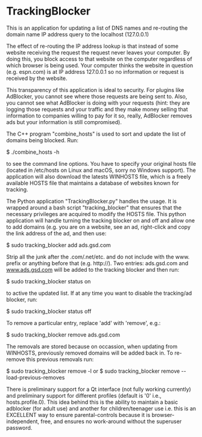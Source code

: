 # TrackingBlocker

This is an application for updating a list of DNS names and re-routing the domain name IP address query
to the localhost (127.0.0.1)

The effect of re-routing the IP address lookup is that instead of some website receiving the request
the request never leaves your computer. By doing this, you block access to that website on the computer
regardless of which browser is being used. Your computer thinks the website in question (e.g. espn.com)
is at IP address 127.0.0.1 so no information or request is received by the website.

This transparency of this application is ideal to security. For plugins like AdBlocker, you cannot
see where those requests are being sent to. Also, you cannot see what AdBlocker is doing with your
requests (hint: they are logging those requests and your traffic and they make money selling that
information to companies willing to pay for it so, really, AdBlocker removes ads but your information
is still compromised).

The C++ program "combine_hosts" is used to sort and update the list of domains being blocked. Run:

$ ./combine_hosts -h

to see the command line options. You have to specify your original hosts file (located in /etc/hosts on
Linux and macOS, sorry no Windows support). The application will also download the latests WINHOSTS
file, which is a freely available HOSTS file that maintains a database of websites known for tracking.

The Python application "TrackingBlocker.py" handles the usage. It is wrapped around a bash script
"tracking_blocker" that ensures that the necessary privileges are acquired to modify the HOSTS file.
This python application will handle turning the tracking blocker on and off and allow one to add
domains (e.g. you are on a website, see an ad, right-click and copy the link address of the ad,
and then use:

$ sudo tracking_blocker add ads.gsd.com

Strip all the junk after the .com/.net/etc. and do not include with the www. prefix or anything before
that (e.g. http://). Two entries: ads.gsd.com and www.ads.gsd.com will be added to the tracking blocker
and then run:

$ sudo tracking_blocker status on

to active the updated list. If at any time you want to disable the tracking/ad blocker, run:

$ sudo tracking_blocker status off

To remove a particular entry, replace 'add' with 'remove', e.g.:

$ sudo tracking_blocker remove ads.gsd.com

The removals are stored because on occassion, when updating from WINHOSTS, previously removed
domains will be added back in. To re-remove this previous removals run:

$ sudo tracking_blocker remove -l
or
$ sudo tracking_blocker remove --load-previous-removes

There is preliminary support for a Qt interface (not fully working currently) and preliminary
support for different profiles (default is '0' i.e., hosts.profile.0). This idea behind this
is the ability to maintain a basic adblocker (for adult use) and another for children/teenager
use i.e. this is an EXCELLENT way to ensure parental-controls because it is browser-independent,
free, and ensures no work-around without the superuser password.

